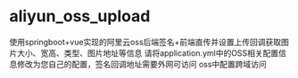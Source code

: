 # aliyun_oss_upload
 使用springboot+vue实现的阿里云oss后端签名+前端直传并设置上传回调获取图片大小、宽高、类型、图片地址等信息
 请将application.yml中的OSS相关配置信息修改为您自己的配置，签名回调地址需要外网可访问
 oss中配置跨域访问
